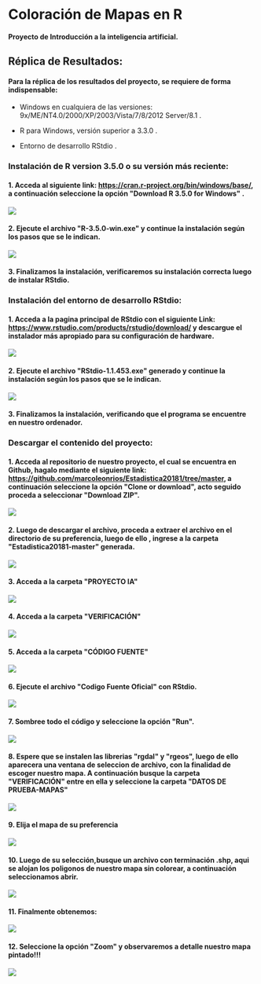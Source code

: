 # Coloración de Mapas en R

#### Proyecto de Introducción a la inteligencia artificial.

## Réplica de Resultados:

#### Para la réplica de los resultados del proyecto, se requiere de forma indispensable:

 - Windows en cualquiera de las versiones:  9x/ME/NT4.0/2000/XP/2003/Vista/7/8/2012 Server/8.1 .

 - R para Windows, versión superior a 3.3.0 .

 - Entorno de desarrollo RStdio .



### Instalación de R version 3.5.0 o su versión más reciente:

#### 1. Acceda al siguiente link: https://cran.r-project.org/bin/windows/base/, a continuación seleccione la opción "Download R 3.5.0 for Windows" .
![](https://github.com/PatrichsInocenteCM274/Discreta/blob/master/imagenes/imagen1.png)


#### 2. Ejecute el archivo "R-3.5.0-win.exe" y continue la instalación según los pasos que se le indican.

![](https://github.com/PatrichsInocenteCM274/Discreta/blob/master/imagenes/imagen2.png)



#### 3. Finalizamos la instalación, verificaremos su instalación correcta luego de instalar RStdio.

### Instalación del entorno de desarrollo RStdio:

#### 1. Acceda a la pagina principal de RStdio con el siguiente Link: https://www.rstudio.com/products/rstudio/download/ y descargue el instalador más apropiado para su configuración de hardware.

![](https://github.com/PatrichsInocenteCM274/Discreta/blob/master/imagenes/imagen3.png)


#### 2. Ejecute el archivo "RStdio-1.1.453.exe" generado y continue la instalación según los pasos que se le indican.

![](https://github.com/PatrichsInocenteCM274/Discreta/blob/master/imagenes/imagen4.png)

#### 3. Finalizamos la instalación, verificando que el programa se encuentre en nuestro ordenador.

### Descargar el contenido del proyecto:

#### 1. Acceda al repositorio de nuestro proyecto, el cual se encuentra en Github, hagalo mediante el siguiente link: https://github.com/marcoleonrios/Estadistica20181/tree/master, a continuación seleccione la opción "Clone or download", acto seguido proceda a seleccionar "Download ZIP".
![](https://github.com/PatrichsInocenteCM274/Discreta/blob/master/imagenes/imagen5.png)

#### 2. Luego de descargar el archivo, proceda a extraer el archivo en el directorio de su preferencia, luego de ello , ingrese a la carpeta "Estadistica20181-master" generada.
![](https://github.com/PatrichsInocenteCM274/Discreta/blob/master/imagenes/imagen6.png)

#### 3. Acceda a la carpeta "PROYECTO IA"
![](https://github.com/PatrichsInocenteCM274/Discreta/blob/master/imagenes/imagen7.png)

#### 4. Acceda a la carpeta "VERIFICACIÓN"
![](https://github.com/PatrichsInocenteCM274/Discreta/blob/master/imagenes/imagen7.1.png)

#### 5. Acceda a la carpeta "CÓDIGO FUENTE"
![](https://github.com/PatrichsInocenteCM274/Discreta/blob/master/imagenes/imagen7.2.png)

#### 6. Ejecute el archivo "Codigo Fuente Oficial" con RStdio.
![](https://github.com/PatrichsInocenteCM274/Discreta/blob/master/imagenes/imagen8.png)

#### 7. Sombree todo el código y seleccione la opción "Run".
![](https://github.com/PatrichsInocenteCM274/Discreta/blob/master/imagenes/imagen9.png)

#### 8. Espere que se instalen las librerias "rgdal" y "rgeos", luego de ello aparecera una ventana de seleccion de archivo, con la finalidad de escoger nuestro mapa. A continuación busque la carpeta "VERIFICACIÓN" entre en ella y seleccione la carpeta "DATOS DE PRUEBA-MAPAS"
![](https://github.com/PatrichsInocenteCM274/Discreta/blob/master/imagenes/imagen10.png)

#### 9. Elija el mapa de su preferencia
![](https://github.com/PatrichsInocenteCM274/Discreta/blob/master/imagenes/imagen11.png)

#### 10. Luego de su selección,busque un archivo con terminación .shp, aqui se alojan los poligonos de nuestro mapa sin colorear, a continuación seleccionamos abrir.
![](https://github.com/PatrichsInocenteCM274/Discreta/blob/master/imagenes/imagen12.png)

#### 11. Finalmente obtenemos:
![](https://github.com/PatrichsInocenteCM274/Discreta/blob/master/imagenes/imagen13.png)

#### 12. Seleccione la opción "Zoom" y observaremos a detalle nuestro mapa pintado!!!
![](https://github.com/PatrichsInocenteCM274/Discreta/blob/master/imagenes/imagen14.png)


